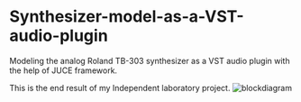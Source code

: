# Synthesizer-model-as-a-VST-audio-plugin
Modeling the analog Roland TB-303 synthesizer as a VST audio plugin with the help of JUCE framework.

This is the end result of my Independent laboratory project.
![blockdiagram](https://github.com/CsikosAttila/Synthesizer-model-as-a-VST-audio-plugin/assets/100494350/f185489c-bfaf-4b9f-9f3a-cfd848cb6b8d)
